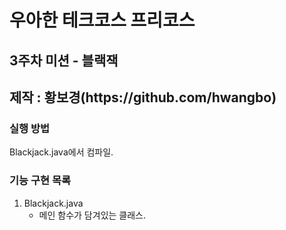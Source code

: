 <h1>우아한 테크코스 프리코스</h1>
<h2>3주차 미션 - 블랙잭</h2>
<h2>제작 : 황보경(https://github.com/hwangbo)</h2>

<h3>실행 방법</h3>
<span>Blackjack.java에서 컴파일.</span>

<h3>기능 구현 목록</h3>
<ol>
    <li>
        Blackjack.java
        <ul>
            <li>메인 함수가 담겨있는 클래스.</li>
        </ul>
    </li>
    
</ol>
